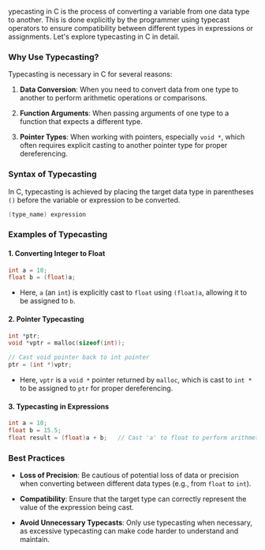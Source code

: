 ypecasting in C is the process of converting a variable from one data type to another. This is done explicitly by the programmer using typecast operators to ensure compatibility between different types in expressions or assignments. Let's explore typecasting in C in detail.

### Why Use Typecasting?

Typecasting is necessary in C for several reasons:

1. **Data Conversion**: When you need to convert data from one type to another to perform arithmetic operations or comparisons.
    
2. **Function Arguments**: When passing arguments of one type to a function that expects a different type.
    
3. **Pointer Types**: When working with pointers, especially `void *`, which often requires explicit casting to another pointer type for proper dereferencing.
    

### Syntax of Typecasting

In C, typecasting is achieved by placing the target data type in parentheses `()` before the variable or expression to be converted.
```c
(type_name) expression
```

### Examples of Typecasting

#### 1. Converting Integer to Float
```c
int a = 10;
float b = (float)a;
```
- Here, `a` (an `int`) is explicitly cast to `float` using `(float)a`, allowing it to be assigned to `b`.
#### 2. Pointer Typecasting
```c
int *ptr;
void *vptr = malloc(sizeof(int));

// Cast void pointer back to int pointer
ptr = (int *)vptr;
```
- Here, `vptr` is a `void *` pointer returned by `malloc`, which is cast to `int *` to be assigned to `ptr` for proper dereferencing.
#### 3. Typecasting in Expressions
```c
int a = 10;
float b = 15.5;
float result = (float)a + b;   // Cast 'a' to float to perform arithmetic with 'b'
```
### Best Practices

- **Loss of Precision**: Be cautious of potential loss of data or precision when converting between different data types (e.g., from `float` to `int`).
    
- **Compatibility**: Ensure that the target type can correctly represent the value of the expression being cast.
    
- **Avoid Unnecessary Typecasts**: Only use typecasting when necessary, as excessive typecasting can make code harder to understand and maintain.